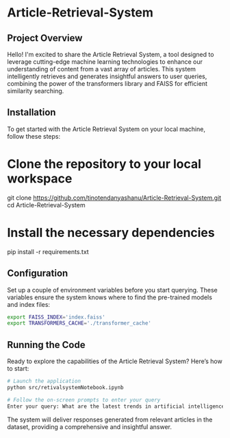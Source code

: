 # Article-Retrieval-System

## Project Overview

Hello! I'm excited to share the Article Retrieval System, a tool designed to leverage cutting-edge machine learning technologies to enhance our understanding of content from a vast array of articles. This system intelligently retrieves and generates insightful answers to user queries, combining the power of the transformers library and FAISS for efficient similarity searching.

## Installation

To get started with the Article Retrieval System on your local machine, follow these steps:

# Clone the repository to your local workspace

git clone https://github.com/tinotendanyashanu/Article-Retrieval-System.git
cd Article-Retrieval-System

# Install the necessary dependencies

pip install -r requirements.txt

## Configuration

Set up a couple of environment variables before you start querying. These variables ensure the system knows where to find the pre-trained models and index files:

```sh
export FAISS_INDEX='index.faiss'
export TRANSFORMERS_CACHE='./transformer_cache'
```

## Running the Code

Ready to explore the capabilities of the Article Retrieval System? Here’s how to start:

```sh
# Launch the application
python src/retivalsystemNotebook.ipynb

# Follow the on-screen prompts to enter your query
Enter your query: What are the latest trends in artificial intelligence?
```

The system will deliver responses generated from relevant articles in the dataset, providing a comprehensive and insightful answer.